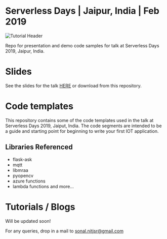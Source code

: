 Serverless Days | Jaipur, India | Feb 2019
============================================
![Tutorial Header](https://m.media-amazon.com/images/G/01/mobile-apps/dex/alexa/alexa-skills-kit/tutorials/fact/header._TTH_.png)

Repo for presentation and demo code samples for talk at Serverless Days 2019, Jaipur, India.

# Slides 

See the slides for the talk [HERE](https://www.slideshare.net/sonal-raj/iot-and-home-automation-with-serverless-computing-serverless-days-2019-sonal-raj-jaipur) or download from this repository.

# Code templates
This repository contains some of the code templates used in the talk at Serverless Days 2019, Jaiput, India. 
The code segments are intended to be a guide and starting point for beginning to write your first IOT application. 

## Libraries Referenced
 * flask-ask
 * mqtt
 * libmraa
 * pyopencv
 * azure functions
 * lambda functions
 and more...
 
# Tutorials / Blogs
Will be updated soon!
 
For any queries, drop in a mail to [sonal.nitjsr@gmail.com](mailto:sonal.nitjsr@gmail.com)
